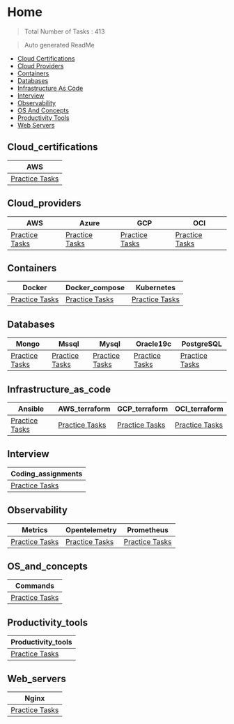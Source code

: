 # Home 

> Total Number of Tasks :      413

> Auto generated ReadMe

- [Cloud Certifications](#Cloud_certifications)
- [Cloud Providers](#Cloud_providers)
- [Containers](#Containers)
- [Databases](#Databases)
- [Infrastructure As Code](#Infrastructure_as_code)
- [Interview](#Interview)
- [Observability](#Observability)
- [OS And Concepts](#OS_and_concepts)
- [Productivity Tools](#Productivity_tools)
- [Web Servers](#Web_servers)

## Cloud_certifications

| AWS                                             |
|-------------------------------------------------|
| [Practice Tasks](home/cloud_certifications/aws) |

## Cloud_providers

| AWS                                        | Azure                                        | GCP                                        | OCI                                        |
|--------------------------------------------|----------------------------------------------|--------------------------------------------|--------------------------------------------|
| [Practice Tasks](home/cloud_providers/aws) | [Practice Tasks](home/cloud_providers/azure) | [Practice Tasks](home/cloud_providers/gcp) | [Practice Tasks](home/cloud_providers/oci) |

## Containers

| Docker                                   | Docker_compose                                   | Kubernetes                                   |
|------------------------------------------|--------------------------------------------------|----------------------------------------------|
| [Practice Tasks](home/containers/docker) | [Practice Tasks](home/containers/docker_compose) | [Practice Tasks](home/containers/kubernetes) |

## Databases

| Mongo                                  | Mssql                                  | Mysql                                  | Oracle19c                                  | PostgreSQL                                  |
|----------------------------------------|----------------------------------------|----------------------------------------|--------------------------------------------|---------------------------------------------|
| [Practice Tasks](home/databases/mongo) | [Practice Tasks](home/databases/mssql) | [Practice Tasks](home/databases/mysql) | [Practice Tasks](home/databases/oracle19c) | [Practice Tasks](home/databases/postgreSQL) |

## Infrastructure_as_code

| Ansible                                               | AWS_terraform                                               | GCP_terraform                                               | OCI_terraform                                               |
|-------------------------------------------------------|-------------------------------------------------------------|-------------------------------------------------------------|-------------------------------------------------------------|
| [Practice Tasks](home/infrastructure_as_code/ansible) | [Practice Tasks](home/infrastructure_as_code/terraform/aws) | [Practice Tasks](home/infrastructure_as_code/terraform/gcp) | [Practice Tasks](home/infrastructure_as_code/terraform/oci) |

## Interview

| Coding_assignments                                  |
|-----------------------------------------------------|
| [Practice Tasks](home/interview/coding_assignments) |

## Observability

| Metrics                                      | Opentelemetry                                      | Prometheus                                      |
|----------------------------------------------|----------------------------------------------------|-------------------------------------------------|
| [Practice Tasks](home/observability/metrics) | [Practice Tasks](home/observability/opentelemetry) | [Practice Tasks](home/observability/prometheus) |

## OS_and_concepts

| Commands                                        |
|-------------------------------------------------|
| [Practice Tasks](home/os_and_concepts/commands) |

## Productivity_tools

| Productivity_tools                        |
|-------------------------------------------|
| [Practice Tasks](home/productivity_tools) |

## Web_servers

| Nginx                                    |
|------------------------------------------|
| [Practice Tasks](home/web_servers/nginx) |

